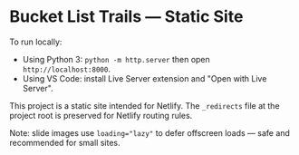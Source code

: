 # Bucket List Trails — Static Site

To run locally:

- Using Python 3: `python -m http.server` then open `http://localhost:8000`.
- Using VS Code: install Live Server extension and "Open with Live Server".

This project is a static site intended for Netlify. The `_redirects` file at the project root is preserved for Netlify routing rules.

Note: slide images use `loading="lazy"` to defer offscreen loads — safe and recommended for small sites.


